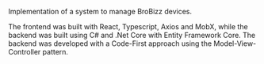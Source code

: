 Implementation of a system to manage BroBizz devices.

The frontend was built with React, Typescript, Axios and MobX, while the backend was built using C# and .Net Core with Entity Framework Core.
The backend was developed with a Code-First approach using the Model-View-Controller pattern. 
